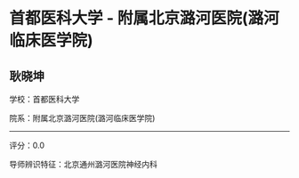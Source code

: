 # 首都医科大学 - 附属北京潞河医院(潞河临床医学院)

## 耿晓坤

学校：首都医科大学

院系：附属北京潞河医院(潞河临床医学院)

* * *

评分：0.0

导师辨识特征：北京通州潞河医院神经内科